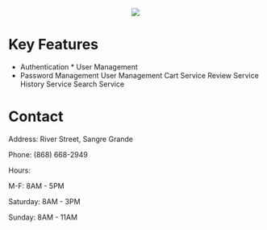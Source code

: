 <p align="center" width="100%">
    <img src="https://i.imgur.com/68uTDmj.jpg">
</p>

# Key Features
* Authentication * User Management
* Password Management
User Management
Cart Service
Review Service
History Service
Search Service 

#


# Contact 
Address: River Street, Sangre Grande

Phone: (868) 668-2949

Hours: 

M-F: 8AM - 5PM

Saturday: 8AM - 3PM
       
Sunday: 8AM - 11AM
